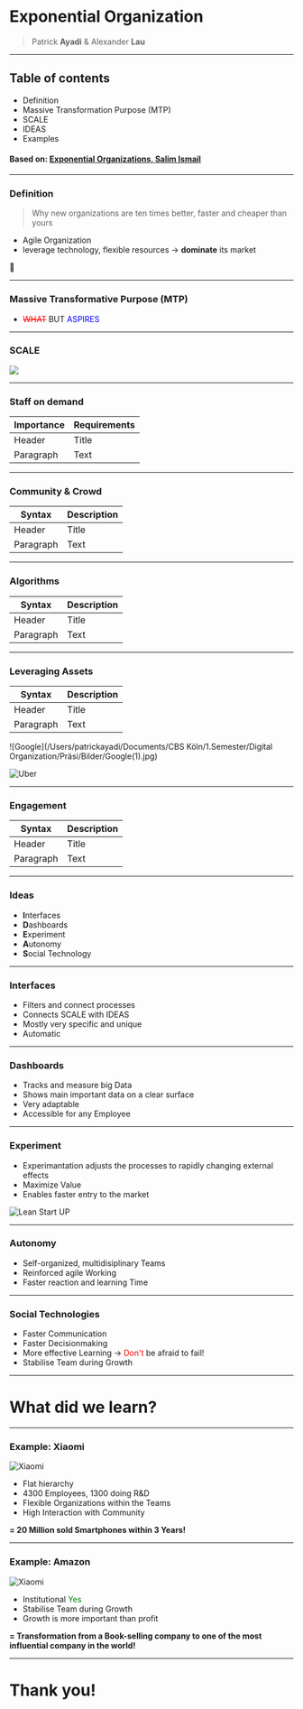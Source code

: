 # Exponential Organization
>Patrick **Ayadi** & Alexander **Lau**
---
## Table of contents
* Definition
* Massive Transformation Purpose (MTP)
* SCALE
* IDEAS
* Examples

#### Based on: [Exponential Organizations, Salim Ismail](https://www.amazon.de/Exponential-Organizations-Author-published-October/dp/B00Y4QA03S/ref=sr_1_4?crid=2US038FVFL645&dchild=1&keywords=exponential+organizations&qid=1634559116&sr=8-4)
---
### Definition
> Why new organizations are ten times better, faster and cheaper than yours
* Agile Organization
* leverage technology, flexible resources
-> **dominate** its market

:rocket:

---
### Massive Transformative Purpose (MTP)
* <span style="color:red">~~WHAT~~</span> BUT <span style="color:blue">ASPIRES</span>


---
### SCALE
![](SCALE.png) 




---
### Staff on demand
| Importance | Requirements |
| ----------- | ----------- |
| Header | Title |
| Paragraph | Text |

---
### Community & Crowd
| Syntax | Description |
| ----------- | ----------- |
| Header | Title |
| Paragraph | Text |

---
### Algorithms
| Syntax | Description |
| ----------- | ----------- |
| Header | Title |
| Paragraph | Text |

---
### Leveraging Assets
| Syntax | Description |
| ----------- | ----------- |
| Header | Title |
| Paragraph | Text |

![Google](/Users/patrickayadi/Documents/CBS Köln/1.Semester/Digital Organization/Präsi/Bilder/Google(1).jpg) 

![Uber](Uber.png) 

---
### Engagement 
| Syntax | Description |
| ----------- | ----------- |
| Header | Title |
| Paragraph | Text |

---
### Ideas
* **I**nterfaces
* **D**ashboards
* **E**xperiment
* **A**utonomy
* **S**ocial Technology

---
### Interfaces
* Filters and connect processes
* Connects SCALE with IDEAS
* Mostly very specific and unique
* Automatic

---

### Dashboards
* Tracks and measure big Data
* Shows main important data on a clear surface
* Very adaptable
* Accessible for any Employee

---
### Experiment
* Experimantation adjusts the processes to rapidly changing external effects
* Maximize Value
* Enables faster entry to the market

![Lean Start UP](Startup.png) 

---

### Autonomy
* Self-organized, multidisiplinary Teams
* Reinforced agile Working
* Faster reaction and learning Time

---

### Social Technologies
* Faster Communication
* Faster Decisionmaking
* More effective Learning -> <span style="color:red">Don't</span>  be afraid to fail!
* Stabilise Team during Growth

---

# What did we learn?

---
### Example: Xiaomi

![Xiaomi](Xiaomi_logo_(2021-).svg.png) 
* Flat hierarchy
* 4300 Employees, 1300 doing R&D
* Flexible Organizations within the Teams
* High Interaction with Community 

**= 20 Million sold Smartphones within 3 Years!** 

---
### Example: Amazon
![Xiaomi](Amazonlogo.PNG) 

* Institutional <span style="color:green">Yes</span>  
* Stabilise Team during Growth
* Growth is more important than profit

**= Transformation from a Book-selling company to one of the most influential company in the world!** 

---
# Thank you!
